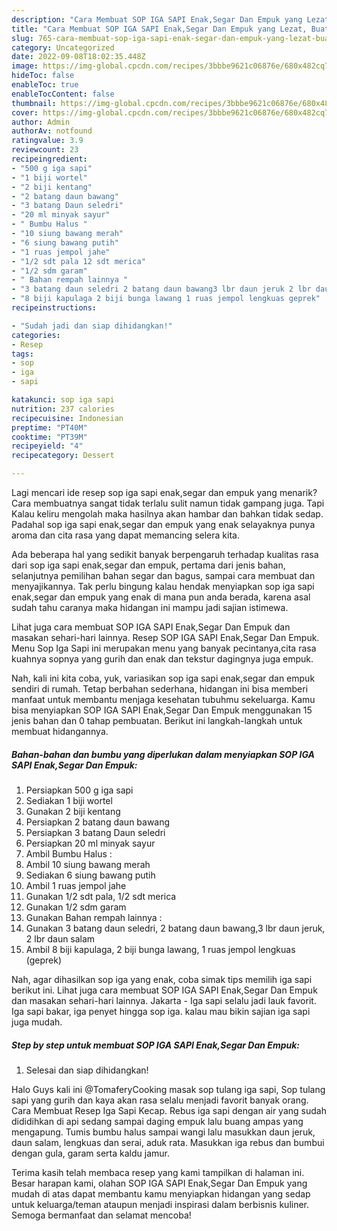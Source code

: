 ```yaml
---
description: "Cara Membuat SOP IGA SAPI Enak,Segar Dan Empuk yang Lezat, Buat Buka Puasa Menggugah Selera"
title: "Cara Membuat SOP IGA SAPI Enak,Segar Dan Empuk yang Lezat, Buat Buka Puasa Menggugah Selera"
slug: 765-cara-membuat-sop-iga-sapi-enak-segar-dan-empuk-yang-lezat-buat-buka-puasa-menggugah-selera
category: Uncategorized
date: 2022-09-08T18:02:35.448Z
image: https://img-global.cpcdn.com/recipes/3bbbe9621c06876e/680x482cq70/sop-iga-sapi-enaksegar-dan-empuk-foto-resep-utama.jpg
hideToc: false
enableToc: true
enableTocContent: false
thumbnail: https://img-global.cpcdn.com/recipes/3bbbe9621c06876e/680x482cq70/sop-iga-sapi-enaksegar-dan-empuk-foto-resep-utama.jpg
cover: https://img-global.cpcdn.com/recipes/3bbbe9621c06876e/680x482cq70/sop-iga-sapi-enaksegar-dan-empuk-foto-resep-utama.jpg
author: Admin
authorAv: notfound
ratingvalue: 3.9
reviewcount: 23
recipeingredient:
- "500 g iga sapi"
- "1 biji wortel"
- "2 biji kentang"
- "2 batang daun bawang"
- "3 batang Daun seledri"
- "20 ml minyak sayur"
- " Bumbu Halus "
- "10 siung bawang merah"
- "6 siung bawang putih"
- "1 ruas jempol jahe"
- "1/2 sdt pala 12 sdt merica"
- "1/2 sdm garam"
- " Bahan rempah lainnya "
- "3 batang daun seledri 2 batang daun bawang3 lbr daun jeruk 2 lbr daun salam"
- "8 biji kapulaga 2 biji bunga lawang 1 ruas jempol lengkuas geprek"
recipeinstructions:

- "Sudah jadi dan siap dihidangkan!"
categories:
- Resep
tags:
- sop
- iga
- sapi

katakunci: sop iga sapi 
nutrition: 237 calories
recipecuisine: Indonesian
preptime: "PT40M"
cooktime: "PT39M"
recipeyield: "4"
recipecategory: Dessert

---
```



Lagi mencari ide resep sop iga sapi enak,segar dan empuk yang menarik? Cara membuatnya sangat tidak terlalu sulit namun tidak gampang juga. Tapi Kalau keliru mengolah maka hasilnya akan hambar dan bahkan tidak sedap. Padahal sop iga sapi enak,segar dan empuk yang enak selayaknya punya aroma dan cita rasa yang dapat memancing selera kita.


Ada beberapa hal yang sedikit banyak berpengaruh terhadap kualitas rasa dari sop iga sapi enak,segar dan empuk, pertama dari jenis bahan, selanjutnya pemilihan bahan segar dan bagus, sampai cara membuat dan menyajikannya. Tak perlu bingung kalau hendak menyiapkan sop iga sapi enak,segar dan empuk yang enak di mana pun anda berada, karena asal sudah tahu caranya maka hidangan ini mampu jadi sajian istimewa.

Lihat juga cara membuat SOP IGA SAPI Enak,Segar Dan Empuk dan masakan sehari-hari lainnya. Resep SOP IGA SAPI Enak,Segar Dan Empuk. Menu Sop Iga Sapi ini merupakan menu yang banyak pecintanya,cita rasa kuahnya sopnya yang gurih dan enak dan tekstur dagingnya juga empuk.


Nah, kali ini kita coba, yuk, variasikan sop iga sapi enak,segar dan empuk sendiri di rumah. Tetap berbahan sederhana, hidangan ini bisa memberi manfaat untuk membantu menjaga kesehatan tubuhmu sekeluarga. Kamu bisa menyiapkan SOP IGA SAPI Enak,Segar Dan Empuk menggunakan 15 jenis bahan dan 0 tahap pembuatan. Berikut ini langkah-langkah untuk membuat hidangannya.

<!--inarticleads1-->

##### Bahan-bahan dan bumbu yang diperlukan dalam menyiapkan SOP IGA SAPI Enak,Segar Dan Empuk:

1. Persiapkan 500 g iga sapi
1. Sediakan 1 biji wortel
1. Gunakan 2 biji kentang
1. Persiapkan 2 batang daun bawang
1. Persiapkan 3 batang Daun seledri
1. Persiapkan 20 ml minyak sayur
1. Ambil  Bumbu Halus :
1. Ambil 10 siung bawang merah
1. Sediakan 6 siung bawang putih
1. Ambil 1 ruas jempol jahe
1. Gunakan 1/2 sdt pala, 1/2 sdt merica
1. Gunakan 1/2 sdm garam
1. Gunakan  Bahan rempah lainnya :
1. Gunakan 3 batang daun seledri, 2 batang daun bawang,3 lbr daun jeruk, 2 lbr daun salam
1. Ambil 8 biji kapulaga, 2 biji bunga lawang, 1 ruas jempol lengkuas (geprek)


Nah, agar dihasilkan sop iga yang enak, coba simak tips memilih iga sapi berikut ini. Lihat juga cara membuat SOP IGA SAPI Enak,Segar Dan Empuk dan masakan sehari-hari lainnya. Jakarta - Iga sapi selalu jadi lauk favorit. Iga sapi bakar, iga penyet hingga sop iga. kalau mau bikin sajian iga sapi juga mudah. 

<!--inarticleads2-->

##### Step by step untuk membuat SOP IGA SAPI Enak,Segar Dan Empuk:


1. Selesai dan siap dihidangkan!

Halo Guys kali ini @TomaferyCooking masak sop tulang iga sapi, Sop tulang sapi yang gurih dan kaya akan rasa selalu menjadi favorit banyak orang. Cara Membuat Resep Iga Sapi Kecap. Rebus iga sapi dengan air yang sudah dididihkan di api sedang sampai daging empuk lalu buang ampas yang mengapung. Tumis bumbu halus sampai wangi lalu masukkan daun jeruk, daun salam, lengkuas dan serai, aduk rata. Masukkan iga rebus dan bumbui dengan gula, garam serta kaldu jamur. 

Terima kasih telah membaca resep yang kami tampilkan di halaman ini. Besar harapan kami, olahan SOP IGA SAPI Enak,Segar Dan Empuk yang mudah di atas dapat membantu kamu menyiapkan hidangan yang sedap untuk keluarga/teman ataupun menjadi inspirasi dalam berbisnis kuliner. Semoga bermanfaat dan selamat mencoba!
